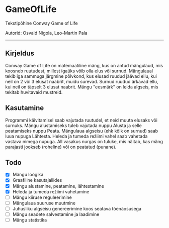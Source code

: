 # GameOfLife

Tekstipõhine Conway Game of Life

Autorid: Osvald Nigola, Leo-Martin Pala

---

## Kirjeldus

Conway Game of Life on matemaatiline mäng, kus on antud mängulaud, mis koosneb ruutudest, 
millest igaüks võib olla elus või surnud. Mängulaual tekib iga sammuga järgmine põlvkond, 
kus elusad ruudud jäävad ellu, kui neil on 2 või 3 elusat naabrit, muidu surevad. 
Surnud ruudud ärkavad ellu, kui neil on täpselt 3 elusat naabrit. 
Mängu "eesmärk" on leida algseis, mis tekitab huvitavaid mustreid.

## Kasutamine

Programmi käivitamisel saab vajutada ruutudel, et neid muuta elusaks või surnuks.
Mängu alustamiseks tuleb vajutada nuppu Alusta ja selle peatamiseks nuppu Peata.
Mängulaua algseisu (ehk kõik on surnud) saab luua nupuga Lähtesta.
Heleda ja tumeda režiimi vahel saab vahetada vastava nimega nupuga.
All vasakus nurgas on tuluke, mis näitab, kas mäng parajasti jookseb (roheline) või on peatatud (punane).

## Todo

- [x] Mängu loogika
- [x] Graafiline kasutajaliides
- [x] Mängu alustamine, peatamine, lähtestamine
- [x] Heleda ja tumeda režiimi vahetamine
- [ ] Mängu kiiruse reguleerimine
- [ ] Mängulaua suuruse muutmine
- [ ] Juhusliku algseisu genereerimine koos seatava tõenäosusega
- [ ] Mängu seadete salvestamine ja laadimine
- [ ] Mängu statistika